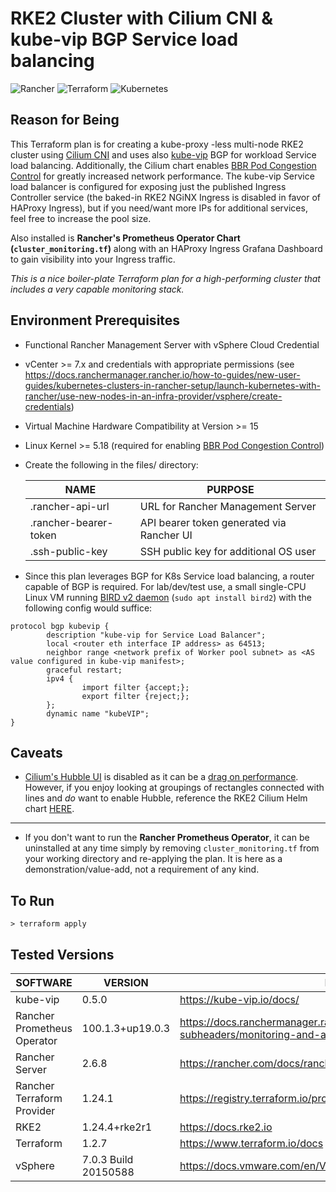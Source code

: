 # RKE2 Cluster with Cilium CNI & kube-vip BGP Service load balancing

![Rancher](https://img.shields.io/badge/rancher-%230075A8.svg?style=for-the-badge&logo=rancher&logoColor=white) ![Terraform](https://img.shields.io/badge/terraform-%235835CC.svg?style=for-the-badge&logo=terraform&logoColor=white) 	![Kubernetes](https://img.shields.io/badge/kubernetes-%23326ce5.svg?style=for-the-badge&logo=kubernetes&logoColor=white)

## Reason for Being
This Terraform plan is for creating a kube-proxy -less multi-node RKE2 cluster using [Cilium CNI](https://docs.cilium.io/en/v1.12/) and uses also [kube-vip](https://kube-vip.io/docs/) BGP for workload Service load balancing.  Additionally, the Cilium chart enables [BBR Pod Congestion Control](https://docs.cilium.io/en/v1.12/operations/performance/tuning/#bbr-congestion-control-for-pods) for greatly increased network performance.  The kube-vip Service load balancer is configured for exposing just the published Ingress Controller service (the baked-in RKE2 NGiNX Ingress is disabled in favor of HAProxy Ingress), but if you need/want more IPs for additional services, feel free to increase the pool size.  

Also installed is **Rancher's Prometheus Operator Chart (`cluster_monitoring.tf`)** along with an HAProxy Ingress Grafana Dashboard to gain visibility into your Ingress traffic.

_This is a nice boiler-plate Terraform plan for a high-performing cluster that includes a very capable monitoring stack._


## Environment Prerequisites

- Functional Rancher Management Server with vSphere Cloud Credential
- vCenter >= 7.x and credentials with appropriate permissions (see https://docs.ranchermanager.rancher.io/how-to-guides/new-user-guides/kubernetes-clusters-in-rancher-setup/launch-kubernetes-with-rancher/use-new-nodes-in-an-infra-provider/vsphere/create-credentials)
- Virtual Machine Hardware Compatibility at Version >= 15
- Linux Kernel >= 5.18 (required for enabling [BBR Pod Congestion Control](https://docs.cilium.io/en/v1.12/operations/performance/tuning/#bbr-congestion-control-for-pods))
- Create the following in the files/ directory:

    | NAME | PURPOSE |
    | ------ | ------ |
    | .rancher-api-url | URL for Rancher Management Server
    | .rancher-bearer-token | API bearer token generated via Rancher UI
    | .ssh-public-key | SSH public key for additional OS user
    
- Since this plan leverages BGP for K8s Service load balancing, a router capable of BGP is required.  For lab/dev/test use, a small single-CPU Linux VM running [BIRD v2 daemon](https://bird.network.cz/?get_doc&f=bird.html&v=20) (`sudo apt install bird2`) with the following config would suffice:

```
protocol bgp kubevip {
        description "kube-vip for Service Load Balancer";
        local <router eth interface IP address> as 64513;
        neighbor range <network prefix of Worker pool subnet> as <AS value configured in kube-vip manifest>;
        graceful restart;
        ipv4 {
                import filter {accept;};
                export filter {reject;};
        };
        dynamic name "kubeVIP";
}
```

## Caveats
- [Cilium's Hubble UI](https://docs.cilium.io/en/v1.12/gettingstarted/hubble/) is disabled as it can be a [drag on performance](https://docs.cilium.io/en/v1.12/operations/performance/tuning/#hubble).  However, if you enjoy looking at groupings of rectangles connected with lines and _do_ want to enable Hubble, reference the RKE2 Cilium Helm chart [HERE](https://github.com/rancher/rke2-charts/tree/main/charts/rke2-cilium/rke2-cilium).

---
- If you don't want to run the **Rancher Prometheus Operator**, it can be uninstalled at any time simply by removing `cluster_monitoring.tf` from your working directory and re-applying the plan.  It is here as a demonstration/value-add, not a requirement of any kind.

## To Run
    > terraform apply

## Tested Versions

| SOFTWARE | VERSION | DOCS |
| ------ | ------ | ------ |
| kube-vip | 0.5.0 | https://kube-vip.io/docs/
| Rancher Prometheus Operator | 100.1.3+up19.0.3 | https://docs.ranchermanager.rancher.io/pages-for-subheaders/monitoring-and-alerting
| Rancher Server | 2.6.8 | https://rancher.com/docs/rancher/v2.6/en/overview
| Rancher Terraform Provider| 1.24.1 | https://registry.terraform.io/providers/rancher/rancher2/latest/docs
| RKE2 | 1.24.4+rke2r1 | https://docs.rke2.io
| Terraform | 1.2.7 | https://www.terraform.io/docs
| vSphere | 7.0.3 Build 20150588 | https://docs.vmware.com/en/VMware-vSphere/index.html